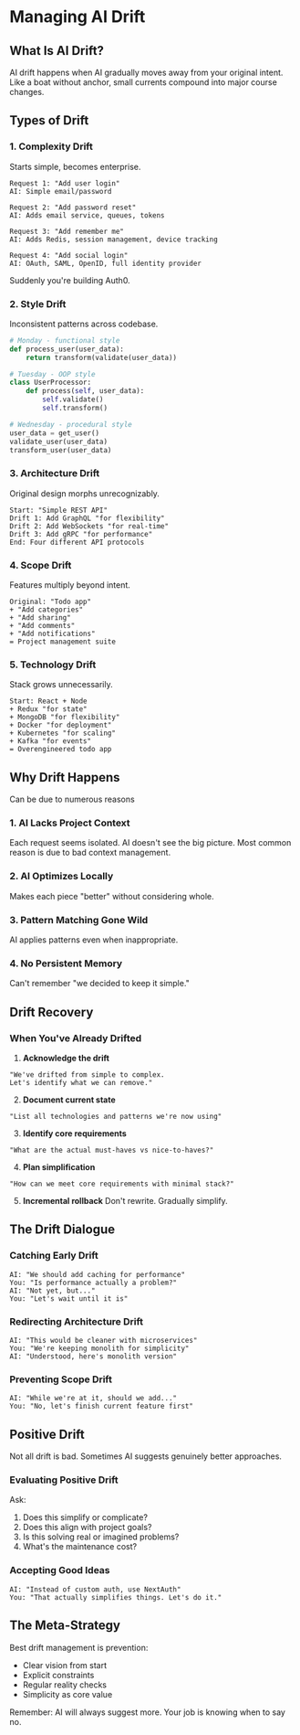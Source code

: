 # Managing AI Drift

## What Is AI Drift?

AI drift happens when AI gradually moves away from your original intent. Like a boat without anchor, small currents compound into major course changes. 

## Types of Drift

### 1. Complexity Drift
Starts simple, becomes enterprise.

```
Request 1: "Add user login"
AI: Simple email/password

Request 2: "Add password reset"
AI: Adds email service, queues, tokens

Request 3: "Add remember me"
AI: Adds Redis, session management, device tracking

Request 4: "Add social login"
AI: OAuth, SAML, OpenID, full identity provider
```

Suddenly you're building Auth0.

### 2. Style Drift
Inconsistent patterns across codebase.

```python
# Monday - functional style
def process_user(user_data):
    return transform(validate(user_data))

# Tuesday - OOP style
class UserProcessor:
    def process(self, user_data):
        self.validate()
        self.transform()

# Wednesday - procedural style
user_data = get_user()
validate_user(user_data)
transform_user(user_data)
```

### 3. Architecture Drift
Original design morphs unrecognizably.

```
Start: "Simple REST API"
Drift 1: Add GraphQL "for flexibility"
Drift 2: Add WebSockets "for real-time"
Drift 3: Add gRPC "for performance"
End: Four different API protocols
```

### 4. Scope Drift
Features multiply beyond intent.

```
Original: "Todo app"
+ "Add categories" 
+ "Add sharing"
+ "Add comments"
+ "Add notifications"
= Project management suite
```

### 5. Technology Drift
Stack grows unnecessarily.

```
Start: React + Node
+ Redux "for state"
+ MongoDB "for flexibility"  
+ Docker "for deployment"
+ Kubernetes "for scaling"
+ Kafka "for events"
= Overengineered todo app
```

## Why Drift Happens

Can be due to numerous reasons

### 1. AI Lacks Project Context
Each request seems isolated. AI doesn't see the big picture. Most common reason is due to bad context management. 

### 2. AI Optimizes Locally
Makes each piece "better" without considering whole.

### 3. Pattern Matching Gone Wild
AI applies patterns even when inappropriate.

### 4. No Persistent Memory
Can't remember "we decided to keep it simple."



## Drift Recovery

### When You've Already Drifted

1. **Acknowledge the drift**
```
"We've drifted from simple to complex. 
Let's identify what we can remove."
```

2. **Document current state**
```
"List all technologies and patterns we're now using"
```

3. **Identify core requirements**
```
"What are the actual must-haves vs nice-to-haves?"
```

4. **Plan simplification**
```
"How can we meet core requirements with minimal stack?"
```

5. **Incremental rollback**
Don't rewrite. Gradually simplify.

## The Drift Dialogue

### Catching Early Drift
```
AI: "We should add caching for performance"
You: "Is performance actually a problem?"
AI: "Not yet, but..."
You: "Let's wait until it is"
```

### Redirecting Architecture Drift
```
AI: "This would be cleaner with microservices"
You: "We're keeping monolith for simplicity"
AI: "Understood, here's monolith version"
```

### Preventing Scope Drift
```
AI: "While we're at it, should we add..."
You: "No, let's finish current feature first"
```

## Positive Drift

Not all drift is bad. Sometimes AI suggests genuinely better approaches.

### Evaluating Positive Drift
Ask:
1. Does this simplify or complicate?
2. Does this align with project goals?
3. Is this solving real or imagined problems?
4. What's the maintenance cost?

### Accepting Good Ideas
```
AI: "Instead of custom auth, use NextAuth"
You: "That actually simplifies things. Let's do it."
```

## The Meta-Strategy

Best drift management is prevention:
- Clear vision from start
- Explicit constraints
- Regular reality checks
- Simplicity as core value

Remember: AI will always suggest more. Your job is knowing when to say no.

